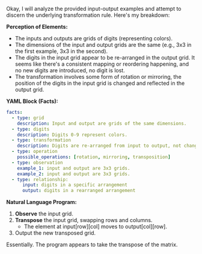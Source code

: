 Okay, I will analyze the provided input-output examples and attempt to discern the underlying transformation rule. Here's my breakdown:

**Perception of Elements:**

*   The inputs and outputs are grids of digits (representing colors).
*   The dimensions of the input and output grids are the same (e.g., 3x3 in the first example, 3x3 in the second).
*   The digits in the input grid appear to be re-arranged in the output grid. It seems like there's a consistent mapping or reordering happening, and no new digits are introduced, no digit is lost.
*   The transformation involves some form of rotation or mirroring, the position of the digits in the input grid is changed and reflected in the output grid.

**YAML Block (Facts):**


```yaml
facts:
  - type: grid
    description: Input and output are grids of the same dimensions.
  - type: digits
    description: Digits 0-9 represent colors.
  - type: transformation
    description: Digits are re-arranged from input to output, not changed or altered.
  - type: operation
    possible_operations: [rotation, mirroring, transposition]
  - type: observation
    example_1: input and output are 3x3 grids.
    example_2: input and output are 3x3 grids.
  - type: relationship:
      input: digits in a specific arrangement
      output: digits in a rearranged arrangement

```


**Natural Language Program:**

1.  **Observe** the input grid.
2.  **Transpose** the input grid, swapping rows and columns.
    *   The element at input\[row]\[col] moves to output\[col]\[row].
3.   Output the new transposed grid.

Essentially. The program appears to take the transpose of the matrix.
